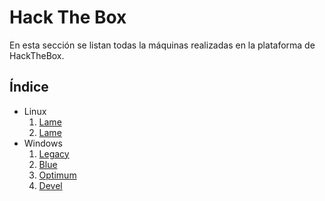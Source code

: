 # Hack The Box

En esta sección se listan todas la máquinas realizadas en la plataforma de HackTheBox.

## **Índice**
* Linux
    1. [Lame](./Lame)
    2. [Lame](./Nibbles)
* Windows
    1. [Legacy](./Legacy)
    2. [Blue](./Blue)
    3. [Optimum](./Optimum)
    4. [Devel](./Devel)







